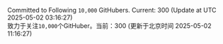 Committed to Following `10,000` GitHubers. Current: <!-- FOLLOWING_COUNT -->300<!-- FOLLOWING_COUNT --> (Update at UTC <!-- LAST_UPDATED -->2025-05-02 03:16:27<!-- LAST_UPDATED -->)<br>
致力于关注`10,000`个GitHuber。当前：<!-- FOLLOWING_COUNT -->300<!-- FOLLOWING_COUNT --> (更新于北京时间 <!-- LAST_UPDATED_CST -->2025-05-02 11:16:27<!-- LAST_UPDATED_CST -->)
